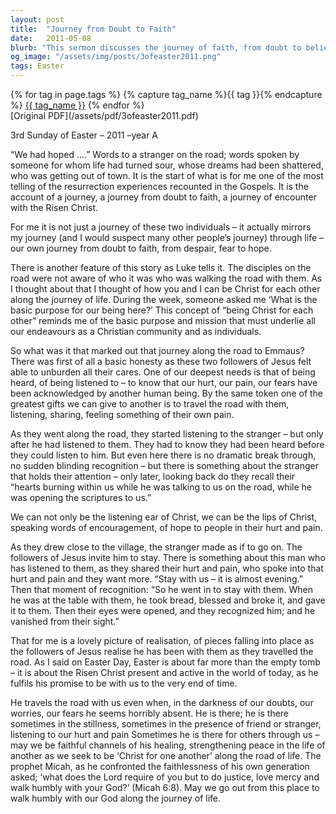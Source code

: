 ```yaml
---
layout: post
title:  "Journey from Doubt to Faith"
date:   2011-05-08
blurb: "This sermon discusses the journey of faith, from doubt to belief, using the story of the disciples on the road to Emmaus as a metaphor. The sermon emphasizes the importance of being Christ for each other, listening and sharing in each other's pain, and the realization of Christ's presence in our lives."
og_image: "/assets/img/posts/3ofeaster2011.png"
tags: Easter
---    
```

<div class="tag-pills">
  {% for tag in page.tags %}
    {% capture tag_name %}{{ tag }}{% endcapture %}
    <a href="{{ site.baseurl }}/tag/{{ tag_name | slugify }}" class="tag-pill">{{ tag_name }}</a>
  {% endfor %}
</div>
[Original PDF](/assets/pdf/3ofeaster2011.pdf)

3rd Sunday of Easter – 2011 –year A

“We had hoped ....” Words to a stranger on the road; words spoken by someone for whom life had turned sour, whose dreams had been shattered, who was getting out of town. It is the start of what is for me one of the most telling of the resurrection experiences recounted in the Gospels. It is the account of a journey, a journey from doubt to faith, a journey of encounter with the Risen Christ.

For me it is not just a journey of these two individuals – it actually mirrors my journey (and I would suspect many other people’s journey) through life – our own journey from doubt to faith, from despair, fear to hope.

There is another feature of this story as Luke tells it. The disciples on the road were not aware of who it was who was walking the road with them. As I thought about that I thought of how you and I can be Christ for each other along the journey of life. During the week, someone asked me ‘What is the basic purpose for our being here?’ This concept of “being Christ for each other” reminds me of the basic purpose and mission that must underlie all our endeavours as a Christian community and as individuals.

So what was it that marked out that journey along the road to Emmaus? There was first of all a basic honesty as these two followers of Jesus felt able to unburden all their cares. One of our deepest needs is that of being heard, of being listened to – to know that our hurt, our pain, our fears have been acknowledged by another human being. By the same token one of the greatest gifts we can give to another is to travel the road with them, listening, sharing, feeling something of their own pain.

As they went along the road, they started listening to the stranger – but only after he had listened to them. They had to know they had been heard before they could listen to him. But even here there is no dramatic break through, no sudden blinding recognition – but there is something about the stranger that holds their attention – only later, looking back do they recall their “hearts burning within us while he was talking to us on the road, while he was opening the scriptures to us.”

We can not only be the listening ear of Christ, we can be the lips of Christ, speaking words of encouragement, of hope to people in their hurt and pain.

As they drew close to the village, the stranger made as if to go on. The followers of Jesus invite him to stay. There is something about this man who has listened to them, as they shared their hurt and pain, who spoke into that hurt and pain and they want more. “Stay with us – it is almost evening.” Then that moment of recognition: “So he went in to stay with them. When he was at the table with them, he took bread, blessed and broke it, and gave it to them. Then their eyes were opened, and they recognized him; and he vanished from their sight.”

That for me is a lovely picture of realisation, of pieces falling into place as the followers of Jesus realise he has been with them as they travelled the road. As I said on Easter Day, Easter is about far more than the empty tomb – it is about the Risen Christ present and active in the world of today, as he fulfils his promise to be with us to the very end of time.

He travels the road with us even when, in the darkness of our doubts, our worries, our fears he seems horribly absent. He is there; he is there sometimes in the stillness, sometimes in the presence of friend or stranger, listening to our hurt and pain Sometimes he is there for others through us – may we be faithful channels of his healing, strengthening peace in the life of another as we seek to be ‘Christ for one another’ along the road of life. The prophet Micah, as he confronted the faithlessness of his own generation asked; ‘what does the Lord require of you but to do justice, love mercy and walk humbly with your God?’ (Micah 6:8). May we go out from this place to walk humbly with our God along the journey of life.
